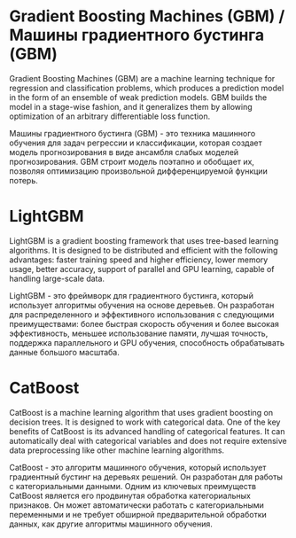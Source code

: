 # Gradient Boosting Machines (GBM) / Машины градиентного бустинга (GBM)

Gradient Boosting Machines (GBM) are a machine learning technique for regression and classification problems, which produces a prediction model in the form of an ensemble of weak prediction models. GBM builds the model in a stage-wise fashion, and it generalizes them by allowing optimization of an arbitrary differentiable loss function.

Машины градиентного бустинга (GBM) - это техника машинного обучения для задач регрессии и классификации, которая создает модель прогнозирования в виде ансамбля слабых моделей прогнозирования. GBM строит модель поэтапно и обобщает их, позволяя оптимизацию произвольной дифференцируемой функции потерь.

# LightGBM

LightGBM is a gradient boosting framework that uses tree-based learning algorithms. It is designed to be distributed and efficient with the following advantages: faster training speed and higher efficiency, lower memory usage, better accuracy, support of parallel and GPU learning, capable of handling large-scale data.

LightGBM - это фреймворк для градиентного бустинга, который использует алгоритмы обучения на основе деревьев. Он разработан для распределенного и эффективного использования с следующими преимуществами: более быстрая скорость обучения и более высокая эффективность, меньшее использование памяти, лучшая точность, поддержка параллельного и GPU обучения, способность обрабатывать данные большого масштаба.

# CatBoost

CatBoost is a machine learning algorithm that uses gradient boosting on decision trees. It is designed to work with categorical data. One of the key benefits of CatBoost is its advanced handling of categorical features. It can automatically deal with categorical variables and does not require extensive data preprocessing like other machine learning algorithms.

CatBoost - это алгоритм машинного обучения, который использует градиентный бустинг на деревьях решений. Он разработан для работы с категориальными данными. Одним из ключевых преимуществ CatBoost является его продвинутая обработка категориальных признаков. Он может автоматически работать с категориальными переменными и не требует обширной предварительной обработки данных, как другие алгоритмы машинного обучения.